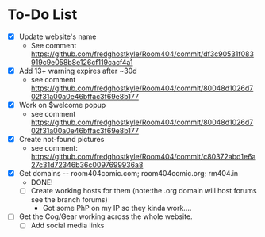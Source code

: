 To-Do List
=======

- [x] Update website's name
    - See comment https://github.com/fredghostkyle/Room404/commit/df3c90531f083919c9e058b8e126cf119cacf4a1
- [x] Add 13+ warning expires after ~30d
    - see comment https://github.com/fredghostkyle/Room404/commit/80048d1026d702f31a00a0e46bffac3f69e8b177
- [x] Work on $welcome popup
    - see comment https://github.com/fredghostkyle/Room404/commit/80048d1026d702f31a00a0e46bffac3f69e8b177
- [x] Create not-found pictures 
    - see comment: https://github.com/fredghostkyle/Room404/commit/c80372abd1e6a27c31d72346b36c0097699936a8
- [x] Get domains -- room404comic.com; room404comic.org; rm404.in
    - DONE! 
    - [ ] Create working hosts for them (note:the .org domain will host forums see the branch forums)
        - Got some PhP on my IP so they kinda work....
- [ ] Get the Cog/Gear working across the whole website. 
    - [ ] Add social media links 
